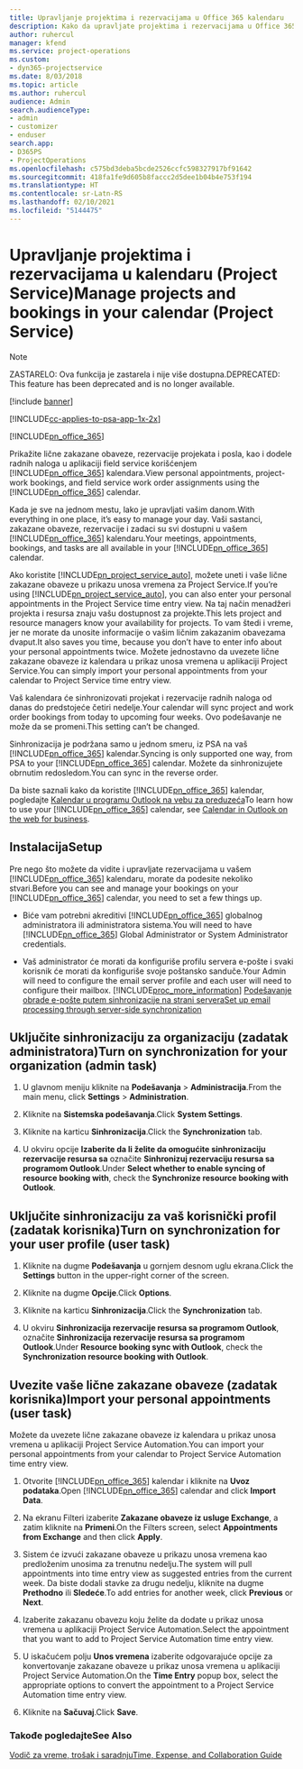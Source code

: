 ```yaml
---
title: Upravljanje projektima i rezervacijama u Office 365 kalendaru
description: Kako da upravljate projektima i rezervacijama u Office 365 kalendaru
author: ruhercul
manager: kfend
ms.service: project-operations
ms.custom:
- dyn365-projectservice
ms.date: 8/03/2018
ms.topic: article
ms.author: ruhercul
audience: Admin
search.audienceType:
- admin
- customizer
- enduser
search.app:
- D365PS
- ProjectOperations
ms.openlocfilehash: c575bd3deba5bcde2526ccfc598327917bf91642
ms.sourcegitcommit: 418fa1fe9d605b8faccc2d5dee1b04b4e753f194
ms.translationtype: HT
ms.contentlocale: sr-Latn-RS
ms.lasthandoff: 02/10/2021
ms.locfileid: "5144475"
---
```

# <a name="manage-projects-and-bookings-in-your-calendar-project-service"></a><span data-ttu-id="a9ec6-103">Upravljanje projektima i rezervacijama u kalendaru (Project Service)</span><span class="sxs-lookup"><span data-stu-id="a9ec6-103">Manage projects and bookings in your calendar (Project Service)</span></span>

> [!Note]
> <span data-ttu-id="a9ec6-104">ZASTARELO: Ova funkcija je zastarela i nije više dostupna.</span><span class="sxs-lookup"><span data-stu-id="a9ec6-104">DEPRECATED: This feature has been deprecated and is no longer available.</span></span>

[!include [banner](../includes/psa-now-project-operations.md)]

[!INCLUDE[cc-applies-to-psa-app-1x-2x](../includes/cc-applies-to-psa-app-1x-2x.md)]

[!INCLUDE[pn_office_365](../includes/pn-office-365.md)] 

<span data-ttu-id="a9ec6-105">Prikažite lične zakazane obaveze, rezervacije projekata i posla, kao i dodele radnih naloga u aplikaciji field service korišćenjem [!INCLUDE[pn_office_365](../includes/pn-office-365.md)] kalendara.</span><span class="sxs-lookup"><span data-stu-id="a9ec6-105">View personal appointments, project-work bookings, and field service work order assignments using the [!INCLUDE[pn_office_365](../includes/pn-office-365.md)] calendar.</span></span>  
  
 <span data-ttu-id="a9ec6-106">Kada je sve na jednom mestu, lako je upravljati vašim danom.</span><span class="sxs-lookup"><span data-stu-id="a9ec6-106">With everything in one place, it’s easy to manage your day.</span></span> <span data-ttu-id="a9ec6-107">Vaši sastanci, zakazane obaveze, rezervacije i zadaci su svi dostupni u vašem [!INCLUDE[pn_office_365](../includes/pn-office-365.md)] kalendaru.</span><span class="sxs-lookup"><span data-stu-id="a9ec6-107">Your meetings, appointments, bookings, and tasks are all available in your [!INCLUDE[pn_office_365](../includes/pn-office-365.md)] calendar.</span></span>  
  
 <span data-ttu-id="a9ec6-108">Ako koristite [!INCLUDE[pn_project_service_auto](../includes/pn-project-service-auto.md)], možete uneti i vaše lične zakazane obaveze u prikazu unosa vremena za Project Service.</span><span class="sxs-lookup"><span data-stu-id="a9ec6-108">If you’re using [!INCLUDE[pn_project_service_auto](../includes/pn-project-service-auto.md)], you can also enter your personal appointments in the Project Service time entry view.</span></span> <span data-ttu-id="a9ec6-109">Na taj način menadžeri projekta i resursa znaju vašu dostupnost za projekte.</span><span class="sxs-lookup"><span data-stu-id="a9ec6-109">This lets project and resource managers know your availability for projects.</span></span> <span data-ttu-id="a9ec6-110">To vam štedi i vreme, jer ne morate da unosite informacije o vašim ličnim zakazanim obavezama dvaput.</span><span class="sxs-lookup"><span data-stu-id="a9ec6-110">It also saves you time, because you don’t have to enter info about your personal appointments twice.</span></span> <span data-ttu-id="a9ec6-111">Možete jednostavno da uvezete lične zakazane obaveze iz kalendara u prikaz unosa vremena u aplikaciji Project Service.</span><span class="sxs-lookup"><span data-stu-id="a9ec6-111">You can simply import your personal appointments from your calendar to Project Service time entry view.</span></span>  
  
 <span data-ttu-id="a9ec6-112">Vaš kalendara će sinhronizovati projekat i rezervacije radnih naloga od danas do predstojeće četiri nedelje.</span><span class="sxs-lookup"><span data-stu-id="a9ec6-112">Your calendar will sync project and work order bookings from today to upcoming four weeks.</span></span> <span data-ttu-id="a9ec6-113">Ovo podešavanje ne može da se promeni.</span><span class="sxs-lookup"><span data-stu-id="a9ec6-113">This setting can’t be changed.</span></span>  
  
 <span data-ttu-id="a9ec6-114">Sinhronizacija je podržana samo u jednom smeru, iz PSA na vaš [!INCLUDE[pn_office_365](../includes/pn-office-365.md)] kalendar.</span><span class="sxs-lookup"><span data-stu-id="a9ec6-114">Syncing is only supported one way, from PSA to your [!INCLUDE[pn_office_365](../includes/pn-office-365.md)] calendar.</span></span> <span data-ttu-id="a9ec6-115">Možete da sinhronizujete obrnutim redosledom.</span><span class="sxs-lookup"><span data-stu-id="a9ec6-115">You can sync in the reverse order.</span></span> 
  
 <span data-ttu-id="a9ec6-116">Da biste saznali kako da koristite [!INCLUDE[pn_office_365](../includes/pn-office-365.md)] kalendar, pogledajte [Kalendar u programu Outlook na vebu za preduzeća](https://support.office.com/article/Calendar-in-Outlook-on-the-web-for-business-5219c457-d1fe-4c2f-9032-1a816b88e936)</span><span class="sxs-lookup"><span data-stu-id="a9ec6-116">To learn how to use your [!INCLUDE[pn_office_365](../includes/pn-office-365.md)] calendar, see [Calendar in Outlook on the web for business](https://support.office.com/article/Calendar-in-Outlook-on-the-web-for-business-5219c457-d1fe-4c2f-9032-1a816b88e936).</span></span>  
  
## <a name="setup"></a><span data-ttu-id="a9ec6-117">Instalacija</span><span class="sxs-lookup"><span data-stu-id="a9ec6-117">Setup</span></span>  
 <span data-ttu-id="a9ec6-118">Pre nego što možete da vidite i upravljate rezervacijama u vašem [!INCLUDE[pn_office_365](../includes/pn-office-365.md)] kalendaru, morate da podesite nekoliko stvari.</span><span class="sxs-lookup"><span data-stu-id="a9ec6-118">Before you can see and manage your bookings on your [!INCLUDE[pn_office_365](../includes/pn-office-365.md)] calendar, you need to set a few things up.</span></span>  
  
- <span data-ttu-id="a9ec6-119">Biće vam potrebni akreditivi [!INCLUDE[pn_office_365](../includes/pn-office-365.md)] globalnog administratora ili administratora sistema.</span><span class="sxs-lookup"><span data-stu-id="a9ec6-119">You will need to have [!INCLUDE[pn_office_365](../includes/pn-office-365.md)] Global Administrator or System Administrator credentials.</span></span>  
  
- <span data-ttu-id="a9ec6-120">Vaš administrator će morati da konfiguriše profilu servera e-pošte i svaki korisnik će morati da konfiguriše svoje poštansko sanduče.</span><span class="sxs-lookup"><span data-stu-id="a9ec6-120">Your Admin will need to configure the email server profile and each user will need to configure their mailbox.</span></span> [!INCLUDE[proc_more_information](../includes/proc-more-information.md)] <span data-ttu-id="a9ec6-121">[Podešavanje obrade e-pošte putem sinhronizacije na strani servera](https://docs.microsoft.com/dynamics365/customerengagement/on-premises/admin/set-up-server-side-synchronization-of-email-appointments-contacts-and-tasks)</span><span class="sxs-lookup"><span data-stu-id="a9ec6-121">[Set up email processing through server-side synchronization](https://docs.microsoft.com/dynamics365/customerengagement/on-premises/admin/set-up-server-side-synchronization-of-email-appointments-contacts-and-tasks)</span></span>  
  
## <a name="turn-on-synchronization-for-your-organization-admin-task"></a><span data-ttu-id="a9ec6-122">Uključite sinhronizaciju za organizaciju (zadatak administratora)</span><span class="sxs-lookup"><span data-stu-id="a9ec6-122">Turn on synchronization for your organization (admin task)</span></span>  
  
1.  <span data-ttu-id="a9ec6-123">U glavnom meniju kliknite na **Podešavanja** > **Administracija**.</span><span class="sxs-lookup"><span data-stu-id="a9ec6-123">From the main menu, click **Settings** > **Administration**.</span></span>  
  
2.  <span data-ttu-id="a9ec6-124">Kliknite na **Sistemska podešavanja**.</span><span class="sxs-lookup"><span data-stu-id="a9ec6-124">Click **System Settings**.</span></span>  
  
3.  <span data-ttu-id="a9ec6-125">Kliknite na karticu **Sinhronizacija**.</span><span class="sxs-lookup"><span data-stu-id="a9ec6-125">Click the **Synchronization** tab.</span></span>  
  
4.  <span data-ttu-id="a9ec6-126">U okviru opcije **Izaberite da li želite da omogućite sinhronizaciju rezervacije resursa sa** označite **Sinhronizuj rezervaciju resursa sa programom Outlook**.</span><span class="sxs-lookup"><span data-stu-id="a9ec6-126">Under **Select whether to enable syncing of resource booking with**, check the **Synchronize resource booking with Outlook**.</span></span>  
  
## <a name="turn-on-synchronization-for-your-user-profile-user-task"></a><span data-ttu-id="a9ec6-127">Uključite sinhronizaciju za vaš korisnički profil (zadatak korisnika)</span><span class="sxs-lookup"><span data-stu-id="a9ec6-127">Turn on synchronization for your user profile (user task)</span></span>  
  
1.  <span data-ttu-id="a9ec6-128">Kliknite na dugme **Podešavanja** u gornjem desnom uglu ekrana.</span><span class="sxs-lookup"><span data-stu-id="a9ec6-128">Click the **Settings** button in the upper-right corner of the screen.</span></span>  
  
2.  <span data-ttu-id="a9ec6-129">Kliknite na dugme **Opcije**.</span><span class="sxs-lookup"><span data-stu-id="a9ec6-129">Click **Options**.</span></span>  
  
3.  <span data-ttu-id="a9ec6-130">Kliknite na karticu **Sinhronizacija**.</span><span class="sxs-lookup"><span data-stu-id="a9ec6-130">Click the **Synchronization** tab.</span></span>  
  
4.  <span data-ttu-id="a9ec6-131">U okviru **Sinhronizacija rezervacije resursa sa programom Outlook**, označite **Sinhronizacija rezervacije resursa sa programom Outlook**.</span><span class="sxs-lookup"><span data-stu-id="a9ec6-131">Under **Resource booking sync with Outlook**, check the **Synchronization resource booking with Outlook**.</span></span>  
  
## <a name="import-your-personal-appointments-user-task"></a><span data-ttu-id="a9ec6-132">Uvezite vaše lične zakazane obaveze (zadatak korisnika)</span><span class="sxs-lookup"><span data-stu-id="a9ec6-132">Import your personal appointments (user task)</span></span>  
 <span data-ttu-id="a9ec6-133">Možete da uvezete lične zakazane obaveze iz kalendara u prikaz unosa vremena u aplikaciji Project Service Automation.</span><span class="sxs-lookup"><span data-stu-id="a9ec6-133">You can import your personal appointments from your calendar to Project Service Automation time entry view.</span></span>  
  
1. <span data-ttu-id="a9ec6-134">Otvorite [!INCLUDE[pn_office_365](../includes/pn-office-365.md)] kalendar i kliknite na **Uvoz podataka**.</span><span class="sxs-lookup"><span data-stu-id="a9ec6-134">Open [!INCLUDE[pn_office_365](../includes/pn-office-365.md)] calendar and click **Import Data**.</span></span>  
  
2. <span data-ttu-id="a9ec6-135">Na ekranu Filteri izaberite **Zakazane obaveze iz usluge Exchange**, a zatim kliknite na **Primeni**.</span><span class="sxs-lookup"><span data-stu-id="a9ec6-135">On the Filters screen, select **Appointments from Exchange** and then click **Apply**.</span></span>  
  
3. <span data-ttu-id="a9ec6-136">Sistem će izvući zakazane obaveze u prikazu unosa vremena kao predloženim unosima za trenutnu nedelju.</span><span class="sxs-lookup"><span data-stu-id="a9ec6-136">The system will pull appointments into time entry view as suggested entries from the current week.</span></span> <span data-ttu-id="a9ec6-137">Da biste dodali stavke za drugu nedelju, kliknite na dugme **Prethodno** ili **Sledeće**.</span><span class="sxs-lookup"><span data-stu-id="a9ec6-137">To add entries for another week, click **Previous** or **Next**.</span></span>  
  
4. <span data-ttu-id="a9ec6-138">Izaberite zakazanu obavezu koju želite da dodate u prikaz unosa vremena u aplikaciji Project Service Automation.</span><span class="sxs-lookup"><span data-stu-id="a9ec6-138">Select the appointment that you want to add to Project Service Automation time entry view.</span></span>  
  
5. <span data-ttu-id="a9ec6-139">U iskačućem polju **Unos vremena** izaberite odgovarajuće opcije za konvertovanje zakazane obaveze u prikaz unosa vremena u aplikaciji Project Service Automation.</span><span class="sxs-lookup"><span data-stu-id="a9ec6-139">On the **Time Entry** popup box, select the appropriate options to convert the appointment to a Project Service Automation time entry view.</span></span>  
  
6. <span data-ttu-id="a9ec6-140">Kliknite na **Sačuvaj**.</span><span class="sxs-lookup"><span data-stu-id="a9ec6-140">Click **Save**.</span></span>  
  
### <a name="see-also"></a><span data-ttu-id="a9ec6-141">Takođe pogledajte</span><span class="sxs-lookup"><span data-stu-id="a9ec6-141">See Also</span></span>  
 [<span data-ttu-id="a9ec6-142">Vodič za vreme, trošak i saradnju</span><span class="sxs-lookup"><span data-stu-id="a9ec6-142">Time, Expense, and Collaboration Guide</span></span>](../psa/time-expense-collaboration-guide.md)

